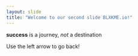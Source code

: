 ```yaml
---
layout: slide
title: "Welcome to our second slide BLXKME.io!"
---
```

**success** is a journey, *not* a destination 

Use the left arrow to go back!
